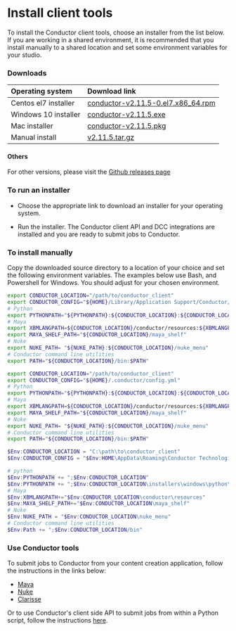 # Install client tools

To install the Conductor client tools, choose an installer from the list below. If you are working in a shared environment, it is recommended that you install manually to a shared location and set some environment variables for your studio.

### Downloads

|Operating system| Download link | 
|:------------|:-------------|
|Centos el7 installer|  [conductor-v2.11.5-0.el7.x86_64.rpm](https://github.com/AtomicConductor/conductor_client/releases/download/v2.11.5/conductor-v2.11.5-0.el7.x86_64.rpm) |
|Windows 10 installer|  [conductor-v2.11.5.exe](https://github.com/AtomicConductor/conductor_client/releases/download/v2.11.5/conductor-v2.11.5.exe) |
|Mac installer|  [conductor-v2.11.5.pkg](https://github.com/AtomicConductor/conductor_client/releases/download/v2.11.5/conductor-v2.11.5.pkg) |
|Manual install|  [v2.11.5.tar.gz](https://github.com/AtomicConductor/conductor_client/archive/v2.11.5.tar.gz) |

#### Others

For other versions, please visit the [Github releases page](https://github.com/AtomicConductor/conductor_client/releases)
 

### To run an installer

- Choose the appropriate link to download an installer for your operating system.

- Run the installer. The Conductor client API and DCC integrations are installed and you are ready to submit jobs to Conductor. 

### To install manually
 
Copy the downloaded source directory to a location of your choice and set the following environment variables. The examples below use Bash, and Powershell for Windows. You should adjust for your chosen environment.

``` bash fct_label="Mac"
export CONDUCTOR_LOCATION="/path/to/conductor_client"
export CONDUCTOR_CONFIG="${HOME}/Library/Application Support/Conductor/config.yml"
# Python
export PYTHONPATH="${PYTHONPATH}:${CONDUCTOR_LOCATION}:${CONDUCTOR_LOCATION}/installers/osx/python/lib/python2.7/site-packages"
# Maya
export XBMLANGPATH=${CONDUCTOR_LOCATION}/conductor/resources:${XBMLANGPATH}
export MAYA_SHELF_PATH="${CONDUCTOR_LOCATION}/maya_shelf"
# Nuke
export NUKE_PATH= "${NUKE_PATH}:${CONDUCTOR_LOCATION}/nuke_menu"
# Conductor command line utilities
export PATH="${CONDUCTOR_LOCATION}/bin:$PATH"

```

``` bash fct_label="Linux" 
export CONDUCTOR_LOCATION="/path/to/conductor_client"
export CONDUCTOR_CONFIG="${HOME}/.conductor/config.yml"
# Python
export PYTHONPATH="${PYTHONPATH}:${CONDUCTOR_LOCATION}:${CONDUCTOR_LOCATION}/python/lib/python2.7/site-packages"
# Maya
export XBMLANGPATH=${CONDUCTOR_LOCATION}/conductor/resources:${XBMLANGPATH}
export MAYA_SHELF_PATH="${CONDUCTOR_LOCATION}/maya_shelf"
# Nuke
export NUKE_PATH= "${NUKE_PATH}:${CONDUCTOR_LOCATION}/nuke_menu"
# Conductor command line utilities
export PATH="${CONDUCTOR_LOCATION}/bin:$PATH"
```

``` powershell fct_label="Windows"
$Env:CONDUCTOR_LOCATION = "C:\path\to\conductor_client"
$Env:CONDUCTOR_CONFIG = "$Env:HOME\AppData\Roaming\Conductor Technologies\Conductor\config.yml"

# python
$Env:PYTHONPATH += ";$Env:CONDUCTOR_LOCATION"
$Env:PYTHONPATH += ";$Env:CONDUCTOR_LOCATION\installers\windows\python\Lib\site-packages"
# Maya
$Env:XBMLANGPATH+="$Env:CONDUCTOR_LOCATION\conductor\resources"
$Env:MAYA_SHELF_PATH+="$Env:CONDUCTOR_LOCATION\maya_shelf"
# Nuke
$Env:NUKE_PATH = "$Env:CONDUCTOR_LOCATION\nuke_menu"
# Conductor command line utilities
$Env:Path += ";$Env:CONDUCTOR_LOCATION/bin"
```

### Use Conductor tools

To submit jobs to Conductor from your content creation application, follow the instructions in the links below:

* [Maya](plugins/maya.md)
* [Nuke](plugins/maya.md)
* [Clarisse](plugins/maya.md)

Or to use Conductor's client side API to submit jobs from within a Python script, follow the instructions [here](commandline.md).
 
